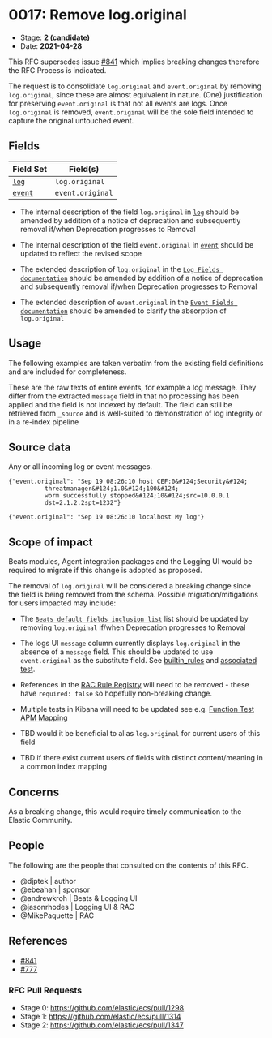 # 0017: Remove log.original

- Stage: **2 (candidate)** <!-- Update to reflect target stage. See https://elastic.github.io/ecs/stages.html -->
- Date: **2021-04-28** <!-- The ECS team sets this date at merge time. This is the date of the latest stage advancement. -->

This RFC supersedes issue [#841](https://github.com/elastic/ecs/issues/841) which implies breaking changes therefore the RFC Process is indicated.

The request is to consolidate `log.original` and `event.original` by removing `log.original`, since these are almost equivalent in nature. (One) justification for preserving `event.original` is that not all events are logs. Once `log.original` is removed, `event.original` will be the sole field intended to capture the original untouched event.

## Fields

| Field Set | Field(s) |
| --------- | -------- |
| [`log`](0017/log.yml) | `log.original` |
| [`event`](0017/event.yml) | `event.original` |

- The internal description of the field `log.original` in [`log`](0017/log.yml) should be amended by addition of a notice of deprecation and subsequently removal if/when Deprecation progresses to Removal

- The internal description of the field `event.original` in [`event`](0017/event.yml) should be updated to reflect the revised scope 

- The extended description of `log.original` in the [`Log Fields documentation`](https://github.com/elastic/ecs/blob/master/docs/field-details.asciidoc#field-log-original) should be amended by addition of a notice of deprecation and subsequently removal if/when Deprecation progresses to Removal

- The extended description of `event.original` in the [`Event Fields documentation`](https://github.com/elastic/ecs/blob/master/docs/field-details.asciidoc#field-event-original) should be amended to clarify the absorption of `log.original`

 
## Usage

The following examples are taken verbatim from the existing field definitions 
and are included for completeness.

These are the raw texts of entire events, for example a log message. They 
differ from the extracted `message` field in that no processing has been 
applied and the field is not indexed by default. The field can still be 
retrieved from `_source` and is well-suited to demonstration of log integrity
or in a re-index pipeline 

## Source data

Any or all incoming log or event messages.

```
{"event.original": "Sep 19 08:26:10 host CEF:0&#124;Security&#124;
          threatmanager&#124;1.0&#124;100&#124;
          worm successfully stopped&#124;10&#124;src=10.0.0.1
          dst=2.1.2.2spt=1232"}

{"event.original": "Sep 19 08:26:10 localhost My log"}
```
<!--
Stage 3: Add more real world example source documents so we have at least 2 total, but ideally 3. Format as described in stage 2.
-->

## Scope of impact

Beats modules, Agent integration packages and the Logging UI would be required to migrate if this change is adopted as proposed.

The removal of `log.original` will be considered a breaking change since the field is being removed from the schema. Possible migration/mitigations for users impacted may include:

- The [`Beats default fields inclusion list`](https://github.com/elastic/ecs/blob/master/scripts/generators/beats_default_fields_allowlist.yml) list should be updated by removing `log.original` if/when Deprecation progresses to Removal

- The logs UI `message` column currently displays `log.original` in the absence of a `message` field. This should be updated to use `event.original` as the substitute field. See [builtin_rules](https://github.com/elastic/kibana/blob/master/x-pack/plugins/infra/server/services/log_entries/message/builtin_rules/generic.ts) and [associated test](https://github.com/elastic/kibana/blob/master/x-pack/plugins/infra/server/services/log_entries/message/builtin_rules/generic.test.ts).

- References in the [RAC Rule Registry](https://github.com/elastic/kibana/blob/master/x-pack/plugins/rule_registry/common/assets/field_maps/ecs_field_map.ts) will need to be removed - these have `required: false` so hopefully non-breaking change.

- Multiple tests in Kibana will need to be updated see e.g. [Function Test APM Mapping](https://github.com/elastic/kibana/blob/master/x-pack/test/functional/es_archives/monitoring/setup/collection/detect_apm/mappings.json)

- TBD would it be beneficial to alias `log.original` for current users of this field

- TBD if there exist current users of fields with distinct content/meaning in a common index mapping

## Concerns

As a breaking change, this would require timely communication to the Elastic Community.

<!--
Stage 3: Document resolutions for all existing concerns. Any new concerns should be documented along with their resolution. The goal here is to eliminate risk of churn and instability by ensuring all concerns have been addressed.
-->

## People

The following are the people that consulted on the contents of this RFC.

* @djptek | author
* @ebeahan | sponsor
* @andrewkroh | Beats & Logging UI
* @jasonrhodes | Logging UI & RAC
* @MikePaquette  | RAC


## References

* [#841](https://github.com/elastic/ecs/issues/841)
* [#777](https://github.com/elastic/integrations/issues/777)

### RFC Pull Requests

<!-- An RFC should link to the PRs for each of it stage advancements. -->

* Stage 0: https://github.com/elastic/ecs/pull/1298
* Stage 1: https://github.com/elastic/ecs/pull/1314
* Stage 2: https://github.com/elastic/ecs/pull/1347
